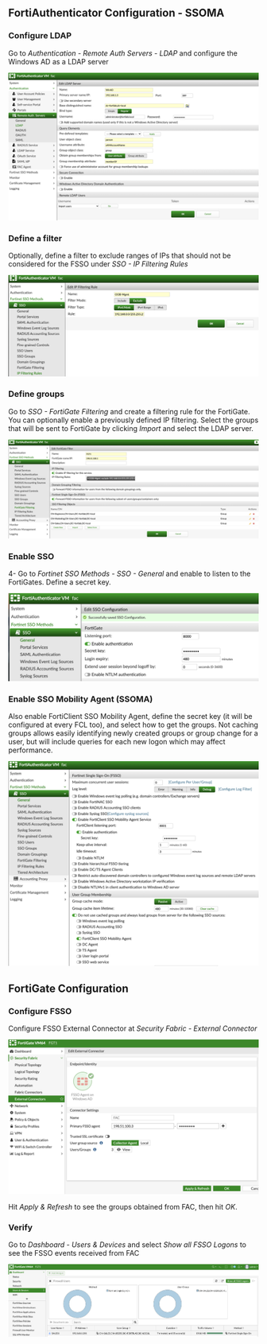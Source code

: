 ## FortiAuthenticator Configuration - SSOMA

### Configure LDAP
Go to *Authentication - Remote Auth Servers - LDAP* and configure the Windows AD as a LDAP server

![](/assets/images/01_auth/fac-remote-ldap.png)

### Define a filter
Optionally, define a filter to exclude ranges of IPs that should not be considered for the FSSO under *SSO - IP Filtering Rules*

![](/assets/images/01_auth/fac-fgt-sso-ip-filtering.png)


### Define groups
Go to *SSO - FortiGate Filtering* and create a filtering rule for the FortiGate. You can optionally enable a previously defined IP filtering.
Select the groups that will be sent to FortiGate by clicking *Import* and select the LDAP server.

![](/assets/images/01_auth/fac-fgt-sso-fgt-filtering.png)

### Enable SSO
4- Go to *Fortinet SSO Methods - SSO - General* and enable to listen to the FortiGates. Define a secret key.

![](/assets/images/01_auth/fac-fgt-enable-sso.png)

### Enable SSO Mobility Agent (SSOMA)
Also enable FortiClient SSO Mobility Agent, define the secret key (it will be configured at every FCL too), and select how to get the groups. Not caching groups allows easily identifying newly created groups or group change for a user, but will include queries for each new logon which may affect performance.

![](/assets/images/01_auth/fac-fgt-enable-sso-ssoma.png)

## FortiGate Configuration

### Configure FSSO
Configure FSSO External Connector at *Security Fabric - External Connector*

![](/assets/images/01_auth/fgt-extconnector-fsso.png)

Hit *Apply & Refresh* to see the groups obtained from FAC, then hit *OK*.

### Verify
Go to *Dashboard - Users & Devices* and select *Show all FSSO Logons* to see the FSSO events received from FAC

![](/assets/images/01_auth/fgt-fsso-monitor.png)
